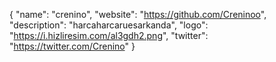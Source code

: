 {
  "name": "crenino",
  "website": "https://github.com/Creninoo",
  "description": "harcaharcaruesarkanda",
  "logo": "https://i.hizliresim.com/al3gdh2.png",
  "twitter": "https://twitter.com/Crenino"
}
